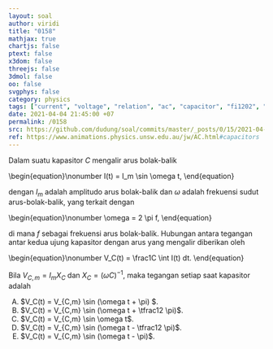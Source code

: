 ```yaml
---
layout: soal
author: viridi
title: "0158"
mathjax: true
chartjs: false
ptext: false
x3dom: false
threejs: false
3dmol: false
oo: false
svgphys: false
category: physics
tags: ["current", "voltage", "relation", "ac", "capacitor", "fi1202", "2020-1"]
date: 2021-04-04 21:45:00 +07
permalink: /0158
src: https://github.com/dudung/soal/commits/master/_posts/0/15/2021-04-04-current-voltage-capacitor.md
ref: https://www.animations.physics.unsw.edu.au/jw/AC.html#capacitors
---
```

Dalam suatu kapasitor $C$ mengalir arus bolak-balik

\begin{equation}\nonumber
I(t) = I_m \sin \omega t,
\end{equation}

dengan $I_m$ adalah amplitudo arus bolak-balik dan $\omega$ adalah frekuensi sudut arus-bolak-balik, yang terkait dengan

\begin{equation}\nonumber
\omega = 2 \pi f,
\end{equation}

di mana $f$ sebagai frekuensi arus bolak-balik. Hubungan antara tegangan antar kedua ujung kapasitor dengan arus yang mengalir diberikan oleh

\begin{equation}\nonumber
V_C(t) = \frac1C \int I(t) dt.
\end{equation}

Bila $V_{C,m} = I_m X_C$ dan $X_C = (\omega C)^{-1}$, maka tegangan setiap saat kapasitor adalah

<ol type="A">
<li>$V_C(t) = V_{C,m} \sin (\omega t + \pi) $.
<li>$V_C(t) = V_{C,m} \sin (\omega t + \tfrac12 \pi)$.
<li>$V_C(t) = V_{C,m} \sin \omega t$.
<li>$V_C(t) = V_{C,m} \sin (\omega t - \tfrac12 \pi)$.
<li>$V_C(t) = V_{C,m} \sin (\omega t - \pi)$.
